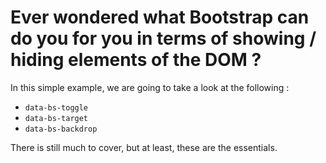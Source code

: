# Ever wondered what Bootstrap can do you for you in terms of showing / hiding elements of the DOM ?

In this simple example, we are going to take a look at the following : 
* `data-bs-toggle`
* `data-bs-target`
* `data-bs-backdrop`

There is still much to cover, but at least, these are the essentials.
